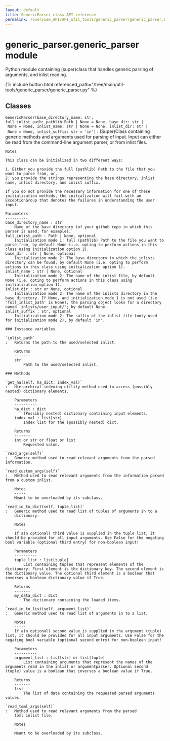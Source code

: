 ```yaml
---
layout: default
title: GenericParser class API reference
permalink: /overview_API/API_util_tools/generic_parser/generic_parser.html
---
```


# generic_parser.generic_parser module

Python module containing (super)class that handles generic parsing of arguments, and inlist reading.

{% include button.html referenced_path="/tree/main/util-tools/generic_parser/generic_parser.py" %}

## Classes

`GenericParser(base_directory_name: str, full_inlist_path: pathlib.Path | None = None, base_dir: str | None = None, inlist_name: str | None = None, inlist_dir: str | None = None, inlist_suffix: str = 'in')`
:   (Super)Class containing generic methods and arguments used for parsing of input. Input can either be read from the command-line argument parser, or from inlist files.

    Notes
    -----
    This class can be initialized in two different ways:
    
    1. Either you provide the full (pathlib) Path to the file that you want to parse from, or,
    2. you provide the strings representing the base directory, inlist name, inlist directory, and inlist suffix.
    
    If you do not provide the necessary information for one of these initialization methods, the initialization will fail with an ExceptionGroup that denotes the failures in understanding the user input.
    
    Parameters
    ----------
    base_directory_name : str
        Name of the base directory (of your github repo in which this parser is used, for example).
    full_inlist_path : Path | None, optional
        Initialization mode 1: full (pathlib) Path to the file you want to parse from, by default None (i.e. opting to perform actions in this class using initialization option 2).
    base_dir : str | None, optional
        Initialization mode 2: The base directory in which the inlists directory can be found, by default None (i.e. opting to perform actions in this class using initialization option 1).
    inlist_name : str | None, optional
        Initialization mode 2: The name of the inlist file, by default None (i.e. opting to perform actions in this class using initialization option 1).
    inlist_dir : str or None, optional
        Initialization mode 2: The name of the inlists directory in the base directory. If None, and initialization mode 1 is not used (i.e. 'full_inlist_path' is None), the parsing object looks for a directory named 'inlists/user_input/'; by default None.
    inlist_suffix : str, optional
        Initialization mode 2: The suffix of the inlist file (only used for initialization mode 2), by default 'in'.

    ### Instance variables

    `inlist_path`
    :   Returns the path to the used/selected inlist.
        
        Returns
        -------
        str
            Path to the used/selected inlist.

    ### Methods

    `get_ha(self, ha_dict, index_val)`
    :   Hierarchical indexing utility method used to access (possibly nested) dictionary elements.
        
        Parameters
        ----------
        ha_dict : dict
            (Possibly nested) dictionary containing input elements.
        index_val : list[str]
            Index list for the (possibly nested) dict.
        
        Returns
        -------
        int or str or float or list
            Requested value.

    `read_args(self)`
    :   Generic method used to read relevant arguments from the parsed information.

    `read_custom_args(self)`
    :   Method used to read relevant arguments from the information parsed from a custom inlist.
        
        Notes
        -----
        Meant to be overloaded by its subclass.

    `read_in_to_dict(self, tuple_list)`
    :   Generic method used to read list of tuples of arguments in to a
        dictionary.
        
        Notes
        -----
        If a(n optional) third value is supplied in the tuple list, it should be provided for all input arguments. Use False for the negating bool variable (optional third entry) for non-boolean input!
        
        Parameters
        ----------
        tuple_list : list[tuple]
            List containing tuples that represent elements of the dictionary: First element is the dictionary key. The second element is the dictionary value. The optional third element is a boolean that inverses a boolean dictionary value if True.
        
        Returns
        -------
        my_data_dict : dict
            The dictionary containing the loaded items.

    `read_in_to_list(self, argument_list)`
    :   Generic method used to read list of arguments in to a list.
        
        Notes
        -----
        If a(n optional) second value is supplied in the argument (tuple) list, it should be provided for all input arguments. Use False for the negating bool variable (optional second entry) for non-boolean input!
        
        Parameters
        ----------
        argument_list : list[str] or list[tuple]
            List containing arguments that represent the names of the arguments read in the inlist or argumentparser. Optional second (tuple) value is a boolean that inverses a boolean value if True.
        
        Returns
        -------
        list
            The list of data containing the requested parsed arguments values.

    `read_toml_args(self)`
    :   Method used to read relevant arguments from the parsed
        toml inlist file.
        
        Notes
        -----
        Meant to be overloaded by its subclass.
